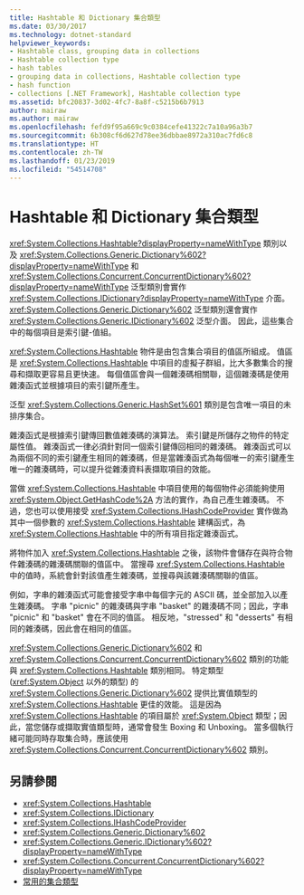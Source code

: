 ```yaml
---
title: Hashtable 和 Dictionary 集合類型
ms.date: 03/30/2017
ms.technology: dotnet-standard
helpviewer_keywords:
- Hashtable class, grouping data in collections
- Hashtable collection type
- hash tables
- grouping data in collections, Hashtable collection type
- hash function
- collections [.NET Framework], Hashtable collection type
ms.assetid: bfc20837-3d02-4fc7-8a8f-c5215b6b7913
author: mairaw
ms.author: mairaw
ms.openlocfilehash: fefd9f95a669c9c0384cefe41322c7a10a96a3b7
ms.sourcegitcommit: 6b308cf6d627d78ee36dbbae8972a310ac7fd6c8
ms.translationtype: HT
ms.contentlocale: zh-TW
ms.lasthandoff: 01/23/2019
ms.locfileid: "54514708"
---
```

# <a name="hashtable-and-dictionary-collection-types"></a>Hashtable 和 Dictionary 集合類型
<xref:System.Collections.Hashtable?displayProperty=nameWithType> 類別以及 <xref:System.Collections.Generic.Dictionary%602?displayProperty=nameWithType> 和 <xref:System.Collections.Concurrent.ConcurrentDictionary%602?displayProperty=nameWithType> 泛型類別會實作 <xref:System.Collections.IDictionary?displayProperty=nameWithType> 介面。 <xref:System.Collections.Generic.Dictionary%602> 泛型類別還會實作 <xref:System.Collections.Generic.IDictionary%602> 泛型介面。 因此，這些集合中的每個項目是索引鍵-值組。  
  
 <xref:System.Collections.Hashtable> 物件是由包含集合項目的值區所組成。 值區是 <xref:System.Collections.Hashtable> 中項目的虛擬子群組，比大多數集合的搜尋和擷取更容易且更快速。 每個值區會與一個雜湊碼相關聯，這個雜湊碼是使用雜湊函式並根據項目的索引鍵所產生。  
  
 泛型 <xref:System.Collections.Generic.HashSet%601> 類別是包含唯一項目的未排序集合。  
  
 雜湊函式是根據索引鍵傳回數值雜湊碼的演算法。 索引鍵是所儲存之物件的特定屬性值。 雜湊函式一律必須針對同一個索引鍵傳回相同的雜湊碼。 雜湊函式可以為兩個不同的索引鍵產生相同的雜湊碼，但是當雜湊函式為每個唯一的索引鍵產生唯一的雜湊碼時，可以提升從雜湊資料表擷取項目的效能。  
  
 當做 <xref:System.Collections.Hashtable> 中項目使用的每個物件必須能夠使用 <xref:System.Object.GetHashCode%2A> 方法的實作，為自己產生雜湊碼。 不過，您也可以使用接受 <xref:System.Collections.IHashCodeProvider> 實作做為其中一個參數的 <xref:System.Collections.Hashtable> 建構函式，為 <xref:System.Collections.Hashtable> 中的所有項目指定雜湊函式。  
  
 將物件加入 <xref:System.Collections.Hashtable> 之後，該物件會儲存在與符合物件雜湊碼的雜湊碼關聯的值區中。 當搜尋 <xref:System.Collections.Hashtable> 中的值時，系統會針對該值產生雜湊碼，並搜尋與該雜湊碼關聯的值區。  
  
 例如，字串的雜湊函式可能會接受字串中每個字元的 ASCII 碼，並全部加入以產生雜湊碼。 字串 "picnic" 的雜湊碼與字串 "basket" 的雜湊碼不同；因此，字串 "picnic" 和 "basket" 會在不同的值區。 相反地，"stressed" 和 "desserts" 有相同的雜湊碼，因此會在相同的值區。  
  
 <xref:System.Collections.Generic.Dictionary%602> 和 <xref:System.Collections.Concurrent.ConcurrentDictionary%602> 類別的功能與 <xref:System.Collections.Hashtable> 類別相同。 特定類型 (<xref:System.Object> 以外的類型) 的 <xref:System.Collections.Generic.Dictionary%602> 提供比實值類型的 <xref:System.Collections.Hashtable> 更佳的效能。 這是因為 <xref:System.Collections.Hashtable> 的項目屬於 <xref:System.Object> 類型；因此，當您儲存或擷取實值類型時，通常會發生 Boxing 和 Unboxing。 當多個執行緒可能同時存取集合時，應該使用 <xref:System.Collections.Concurrent.ConcurrentDictionary%602> 類別。  
  
## <a name="see-also"></a>另請參閱

- <xref:System.Collections.Hashtable>
- <xref:System.Collections.IDictionary>
- <xref:System.Collections.IHashCodeProvider>
- <xref:System.Collections.Generic.Dictionary%602>
- <xref:System.Collections.Generic.IDictionary%602?displayProperty=nameWithType>
- <xref:System.Collections.Concurrent.ConcurrentDictionary%602?displayProperty=nameWithType>
- [常用的集合類型](../../../docs/standard/collections/commonly-used-collection-types.md)
